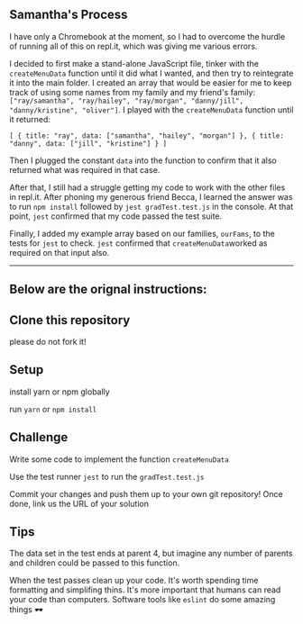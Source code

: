 ## Samantha's Process
I have only a Chromebook at the moment, so I had to overcome the hurdle of running all of this on repl.it, which was giving me various errors. 

I decided to first make a stand-alone JavaScript file, tinker with the `createMenuData` function until it did what I wanted, and then try to reintegrate it into the main folder. I created an array that would be easier for me to keep track of using some names from my family and my friend's family: `["ray/samantha", "ray/hailey", "ray/morgan", "danny/jill", "danny/kristine", "oliver"]`. I played with the `createMenuData` function until it returned: 

`[
  {
    title: "ray",
    data: ["samantha", "hailey", "morgan"]
  },
  {
    title: "danny",
    data: ["jill", "kristine"]
  }
]`

Then I plugged the constant `data` into the function to confirm that it also returned what was required in that case.

After that, I still had a struggle getting my code to work with the other files in repl.it. After phoning my generous friend Becca, I learned the answer was to run `npm install` followed by `jest gradTest.test.js` in the console. At that point, `jest` confirmed that my code passed the test suite.

Finally, I added my example array based on our families, `ourFams`, to the tests for `jest` to check. `jest` confirmed that `createMenuData`worked as required on that input also.

_________________________________________________________________

## Below are the orignal instructions:
## Clone this repository
please do not fork it!

## Setup
install yarn or npm globally 

run `yarn` or `npm install`

## Challenge
Write some code to implement the function `createMenuData`

Use the test runner `jest` to run the `gradTest.test.js` 

Commit your changes and push them up to your own git repository!
Once done, link us the URL of your solution

## Tips

The data set in the test ends at parent 4, but imagine any number of parents and children could be passed to this function.

When the test passes clean up your code.
It's worth spending time formatting and simplifing thins.
It's more important that humans can read your code than computers.
Software tools like `eslint` do some amazing things 🕶
